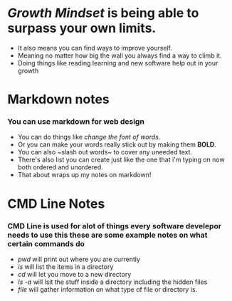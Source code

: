 # _**Growth Mindset**_ is being able to surpass your own limits.<br>
* It also means you can find ways to improve yourself.<br>
* Meaning no matter how big the wall you always find a way to climb it.<br>
* Doing things like reading learning and new software help out in your growth<br>

# Markdown notes


### You can use markdown for web design 
* You can do things like *change the font of words*.
* Or you can make your words really stick out by making them **BOLD**.
* You can also ~slash out words~ to cover any uneeded text.
* There's also list you can create just like the one that i'm typing on now both ordered and unordered.
* That about wraps up my notes on markdown!


# CMD Line Notes

### CMD Line is used for alot of things every software develepor needs to use this these are some example notes on what certain commands do

* _pwd_ will print out where you are currently
* _is_ will list the items in a directory
* _cd_ will let you move to a new directory
*  _Is -a_ will lsit the stuff inside a directory including the hidden files
* _file_ will gather information on what type of file or directory is.

                                               
